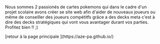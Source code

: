 <!DOCTYPE html>
<title> Qui sommes nous ? </title>
<head><p>Nous sommes 2 passionés de cartes pokemons qui dans le cadre d'un projet scolaire avons créer se site web afin d'aider de nouveaux joueurs ou même de conseiller des joueurs compétitfs grâce a des decks meta c'est à dire des decks stratégiques qui vont vous avantager durant vos parties. Profitez bien !! ;)</p></head>
[retour à la page principale ](https://aze-pa.github.io/)
</html>
